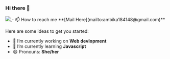 ### Hi there 👋
<a align="centre" href="https://github.com/ambikaasharmaa/github-profile-views-counter">
    <img src="https://komarev.com/ghpvc/?username=ambikaasharmaa&style=for-the-badge">
</a>
- 📫 How to reach me **[Mail Here](mailto:ambika184148@gmail.com)**
 <br>

Here are some ideas to get you started:

- 🔭 I’m currently working on **Web devlopment**
- 🌱 I’m currently learning **Javascript**
- 😄 Pronouns: **She/her**


